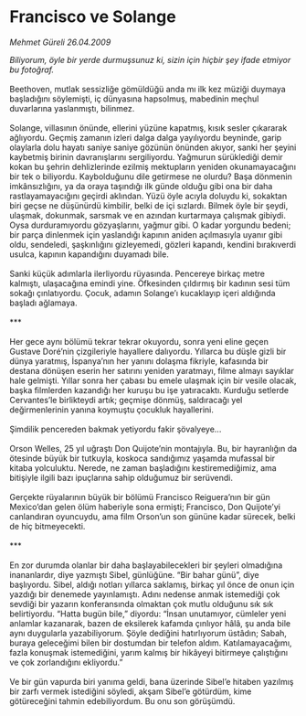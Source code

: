 # Francisco ve Solange

*Mehmet Güreli 26.04.2009*

<div class="taraf_structure_2col_1zq">
<div class="margen_n">



 <p><i>Biliyorum, öyle bir yerde durmuşsunuz ki, sizin için hiçbir şey ifade etmiyor bu fotoğraf. </i><br/><br/>Beethoven, mutlak sessizliğe gömüldüğü anda mı ilk kez müziği duymaya başladığını söylemişti, iç dünyasına hapsolmuş, mabedinin meçhul duvarlarına yaslanmıştı, bilinmez. <br/><br/>Solange, villasının önünde, ellerini yüzüne kapatmış, kısık sesler çıkararak ağlıyordu. Geçmiş zamanın izleri dalga dalga yayılıyordu beyninde, garip olaylarla dolu hayatı saniye saniye gözünün önünden akıyor, sanki her şeyini kaybetmiş birinin davranışlarını sergiliyordu. Yağmurun sürüklediği demir kokan bu şehrin dehlizlerinde ezilmiş mektupların yeniden okunamayacağını bir tek o biliyordu. Kaybolduğunu dile getirmese ne olurdu? Başa dönmenin imkânsızlığını, ya da oraya taşındığı ilk günde olduğu gibi ona bir daha rastlayamayacığını geçirdi aklından. Yüzü öyle acıyla doluydu ki, sokaktan biri geçse ne düşünürdü kimbilir, belki de içi sızlardı. Bilmek öyle bir şeydi, ulaşmak, dokunmak, sarsmak ve en azından kurtarmaya çalışmak gibiydi. Oysa durduramıyordu gözyaşlarını, yağmur gibi. O kadar yorgundu bedeni; bir parça dinlenmek için yaslandığı kapının aniden açılmasıyla uyanır gibi oldu, sendeledi, şaşkınlığını gizleyemedi, gözleri kapandı, kendini bırakıverdi usulca, kapının kapandığını duyamadı bile. <br/><br/>Sanki küçük adımlarla ilerliyordu rüyasında. Pencereye birkaç metre kalmıştı, ulaşacağına emindi yine. Öfkesinden çıldırmış bir kadının sesi tüm sokağı çınlatıyordu. Çocuk, adamın Solange’ı kucaklayıp içeri aldığında başladı ağlamaya. <br/><br/>*** <br/><br/>Her gece aynı bölümü tekrar tekrar okuyordu, sonra yeni eline geçen Gustave Doré’nin çizgileriyle hayallere dalıyordu. Yıllarca bu düşle gizli bir dünya yaratmış, İspanya’nın her yanını dolaşma fikriyle, kafasında bir destana dönüşen eserin her satırını yeniden yaratmayı, filme almayı sayıklar hale gelmişti. Yıllar sonra her çabası bu emele ulaşmak için bir vesile olacak, başka filmlerden kazandığı her kuruşu bu işe yatıracaktı. Kurduğu setlerde Cervantes’le birlikteydi artık; geçmişe dönmüş, saldıracağı yel değirmenlerinin yanına koymuştu çocukluk hayallerini. <br/><br/>Şimdilik pencereden bakmak yetiyordu fakir şövalyeye... <br/><br/>Orson Welles, 25 yıl uğraştı Don Quijote’nin montajıyla. Bu, bir hayranlığın da ötesinde büyük bir tutkuyla, koskoca sandığımız yaşamda mufassal bir kitaba yolculuktu. Nerede, ne zaman başladığını kestiremediğimiz, ama bitişiyle ilgili bazı ipuçlarına sahip olduğumuz bir serüvendi. <br/><br/>Gerçekte rüyalarının büyük bir bölümü Francisco Reiguera’nın bir gün Mexico’dan gelen ölüm haberiyle sona ermişti; Francisco, Don Quijote’yi canlandıran oyuncuydu, ama film Orson’un son gününe kadar sürecek, belki de hiç bitmeyecekti. <br/><br/>*** <br/><br/>En zor durumda olanlar bir daha başlayabilecekleri bir şeyleri olmadığına inananlardır, diye yazmıştı Sibel, günlüğüne. “Bir bahar günü”, diye başlıyordu. Sibel, aldığı notları yıllarca saklamış, birkaç yıl önce de onun için yazdığı bir denemede yayınlamıştı. Adını nedense anmak istemediği çok sevdiği bir yazarın konferansında olmaktan çok mutlu olduğunu sık sık belirtiyordu. “Hatta bugün bile,” diyordu: “İnsan unutamıyor, cümleler yeni anlamlar kazanarak, bazen de eksilerek kafamda çınlıyor hâlâ, şu anda bile aynı duygularla yazabiliyorum. Şöyle dediğini hatırlıyorum üstâdın; Sabah, buraya geleceğimi bilen bir dostumdan bir telefon aldım. Katılamayacağımı, fazla konuşmak istemediğini, yarım kalmış bir hikâyeyi bitirmeye çalıştığını ve çok zorlandığını ekliyordu.” <br/><br/>Ve bir gün vapurda biri yanıma geldi, bana üzerinde Sibel’e hitaben yazılmış bir zarfı vermek istediğini söyledi, akşam Sibel’e götürdüm, kime götüreceğini tahmin edebiliyordum. Bu onu son görüşümdü.</p>

<br/>


<div id="taraf_not">
</div>

</div>


</div>
